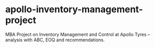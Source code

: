 # apollo-inventory-management-project
MBA Project on Inventory Management and Control at Apollo Tyres – analysis with ABC, EOQ and recommendations.
